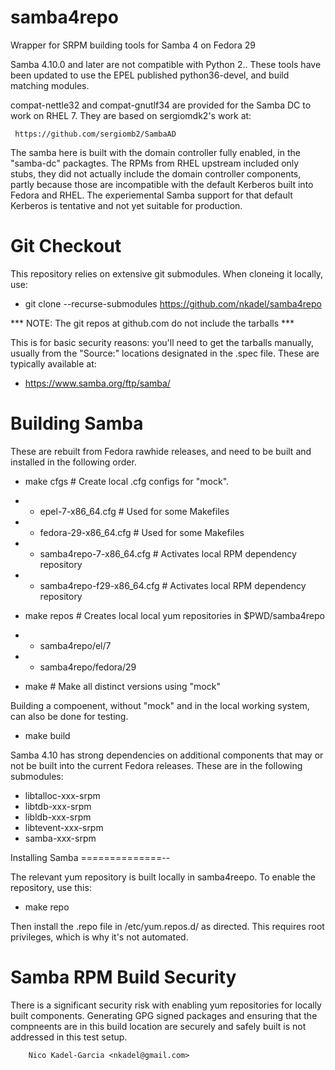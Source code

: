 samba4repo
==========

Wrapper for SRPM building tools for Samba 4 on Fedora 29

Samba 4.10.0 and later are not compatible with Python 2.. These tools
have been updated to use the EPEL published python36-devel, and build
matching modules.

compat-nettle32 and compat-gnutlf34 are provided for the Samba DC
to work on RHEL 7. They are based on sergiomdk2's work at:

     https://github.com/sergiomb2/SambaAD

The samba here is built with the domain controller fully enabled, in
the "samba-dc" packagtes. The RPMs from RHEL upstream included only
stubs, they did not actually include the domain controller components,
partly because those are incompatible with the default Kerberos built
into Fedora and RHEL. The experiemental Samba support for that default
Kerberos is tentative and not yet suitable for production.

Git Checkout
===========

This repository relies on extensive git submodules. When cloneing it locally, use:

* git clone --recurse-submodules https://github.com/nkadel/samba4repo

*** NOTE: The git repos at github.com do not include the tarballs ***

This is for basic security reasons: you'll need to get the tarballs
manually, usually from the "Source:" locations designated in the .spec
file. These are typically available at:

* https://www.samba.org/ftp/samba/

Building Samba
==============

These are rebuilt from Fedora rawhide releases, and need to be built
and installed in the following order.

* make cfgs # Create local .cfg configs for "mock".
* * epel-7-x86_64.cfg # Used for some Makefiles
* * fedora-29-x86_64.cfg # Used for some Makefiles
* * samba4repo-7-x86_64.cfg # Activates local RPM dependency repository
* * samba4repo-f29-x86_64.cfg # Activates local RPM dependency repository

* make repos # Creates local local yum repositories in $PWD/samba4repo
* * samba4repo/el/7
* * samba4repo/fedora/29

* make # Make all distinct versions using "mock"

Building a compoenent, without "mock" and in the local working system,
can also be done for testing.

* make build

Samba 4.10 has strong dependencies on additional components that may or not be 
built into the current Fedora releases. These are in the following submodules:

* libtalloc-xxx-srpm
* libtdb-xxx-srpm
* libldb-xxx-srpm
* libtevent-xxx-srpm
* samba-xxx-srpm

Installing Samba
==============--

The relevant yum repository is built locally in samba4reepo. To enable the repository, use this:

* make repo

Then install the .repo file in /etc/yum.repos.d/ as directed. This
requires root privileges, which is why it's not automated.

Samba RPM Build Security
====================

There is a significant security risk with enabling yum repositories
for locally built components. Generating GPG signed packages and
ensuring that the compneents are in this build location are securely
and safely built is not addressed in this test setup.

		Nico Kadel-Garcia <nkadel@gmail.com>
